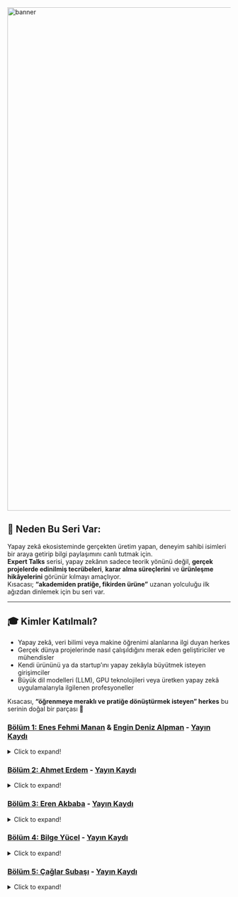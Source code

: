 
<img width="3780" height="1134" alt="banner" src="https://github.com/user-attachments/assets/1a1e01e3-93ef-4074-8f58-f05d691b1002" />

## 🤔 Neden Bu Seri Var:
Yapay zekâ ekosisteminde gerçekten üretim yapan, deneyim sahibi isimleri bir araya getirip bilgi paylaşımını canlı tutmak için.  
**Expert Talks** serisi, yapay zekânın sadece teorik yönünü değil, **gerçek projelerde edinilmiş tecrübeleri**, **karar alma süreçlerini** ve **ürünleşme hikâyelerini** görünür kılmayı amaçlıyor.  
Kısacası; **“akademiden pratiğe, fikirden ürüne”** uzanan yolculuğu ilk ağızdan dinlemek için bu seri var.

---

## 🎓 Kimler Katılmalı?
- Yapay zekâ, veri bilimi veya makine öğrenimi alanlarına ilgi duyan herkes  
- Gerçek dünya projelerinde nasıl çalışıldığını merak eden geliştiriciler ve mühendisler  
- Kendi ürününü ya da startup’ını yapay zekâyla büyütmek isteyen girişimciler  
- Büyük dil modelleri (LLM), GPU teknolojileri veya üretken yapay zekâ uygulamalarıyla ilgilenen profesyoneller  

Kısacası, **“öğrenmeye meraklı ve pratiğe dönüştürmek isteyen” herkes** bu serinin doğal bir parçası 🌟


### [Bölüm 1: Enes Fehmi Manan](https://www.linkedin.com/in/enesfehmimanan/) & [Engin Deniz Alpman](https://www.linkedin.com/in/engindenizalpman/) - [Yayın Kaydı](https://www.youtube.com/@GuncelZeka)
<details>
<summary>Click to expand!</summary>

- [Whatsapp iletişim kanalı](https://chat.whatsapp.com/GPVPO3koukQ0iGzZGprOXQ)
- [AI Engineer Youtube Kanalı](https://www.youtube.com/@aiDotEngineer)
- [Alpha Signal AI Bülten](https://alphasignal.ai/)
- [LLM System Prompt Leaks Reposu](https://github.com/asgeirtj/system_prompts_leaks)

</details>


</details>

### [Bölüm 2: Ahmet Erdem](https://www.linkedin.com/in/aerdem4/) - [Yayın Kaydı](https://www.youtube.com/@GuncelZeka)
<details>
<summary>Click to expand!</summary>

- [LOFO Importance](https://github.com/aerdem4/lofo-importance)
- [Logits Processor Zoo](https://github.com/NVIDIA/logits-processor-zoo)
- [RAPIDS AI](https://github.com/rapidsai)
  
</details>


### [Bölüm 3: Eren Akbaba](https://www.linkedin.com/in/erenakbaba/) - [Yayın Kaydı](https://www.youtube.com/@GuncelZeka)
<details>
<summary>Click to expand!</summary>

- [AWS SkillBuilder](https://skillbuilder.aws/)
  
</details>


### [Bölüm 4: Bilge Yücel](https://www.linkedin.com/in/bilge-yucel/) - [Yayın Kaydı](https://www.youtube.com/@GuncelZeka)
<details>
<summary>Click to expand!</summary>

- [Haystack](https://github.com/deepset-ai/haystack)
  
</details>


### [Bölüm 5: Çağlar Subaşı](https://www.linkedin.com/in/caglar-subasi-293a5756/) - [Yayın Kaydı](https://www.youtube.com/@GuncelZeka)
<details>
<summary>Click to expand!</summary>

- [Population Stability Index (PSI)](https://medium.com/model-monitoring-psi/population-stability-index-psi-ab133b0a5d42)
  
</details>


